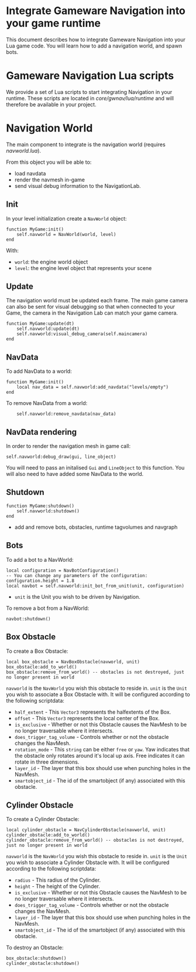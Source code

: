 ﻿# Integrate Gameware Navigation into your game runtime

This document describes how to integrate Gameware Navigation into your Lua game code. You will learn how to add a navigation world, and spawn bots.

# Gameware Navigation Lua scripts

We provide a set of Lua scripts to start integrating Navigation in your runtime.
These scripts are located in *core/gwnav/lua/runtime* and will therefore be available in your project.

# Navigation World

The main component to integrate is the navigation world (requires *navworld.lua*).

From this object you will be able to:

* load navdata
* render the navmesh in-game
* send visual debug information to the NavigationLab.

## Init

In your level initialization create a `NavWorld` object:

~~~{lua}
function MyGame:init()
	self.navworld = NavWorld(world, level)
end
~~~

With:

* `world`: the engine world object
* `level`: the engine level object that represents your scene

## Update

The navigation world must be updated each frame.
The main game camera can also be sent for visual debugging so that when connected to your Game, the camera in the Navigation Lab can match your game camera.

~~~{lua}
function MyGame:update(dt)
	self.navworld:update(dt)
	self.navworld:visual_debug_camera(self.maincamera)
end
~~~

## NavData

To add NavData to a world:

~~~{lua}
function MyGame:init()
	local nav_data = self.navworld:add_navdata("levels/empty")
end
~~~

To remove NavData from a world:

~~~{lua}
	self.navworld:remove_navdata(nav_data)
~~~

## NavData rendering

In order to render the navigation mesh in game call:

~~~{lua}
self.navworld:debug_draw(gui, line_object)
~~~

You will need to pass an initalised `Gui` and `LineObject` to this function.  You will also need to have added some NavData to the world.

## Shutdown

~~~{lua}
function MyGame:shutdown()
	self.navworld:shutdown()
end
~~~

* add and remove bots, obstacles, runtime tagvolumes and navgraph

## Bots

To add a bot to a NavWorld:

~~~{lua}
local configuration = NavBotConfiguration()
-- You can change any parameters of the configuration:
configuration.height = 1.8
local navbot = self.navworld:init_bot_from_unit(unit, configuration)
~~~

* `unit` is the Unit you wish to be driven by Navigation.

To remove a bot from a NavWorld:

~~~{lua}
navbot:shutdown()
~~~

## Box Obstacle

To create a Box Obstacle:

~~~{lua}
local box_obstacle = NavBoxObstacle(navworld, unit)
box_obstacle:add_to_world()
box_obstacle:remove_from_world() -- obstacles is not destroyed, just no longer present in world
~~~

`navworld` is the `NavWorld` you wish this obstacle to reside in.  `unit` is the `Unit` you wish to associate a Box Obstacle with.  It will be configured according to the following scriptdata:

* `half_extent`             - This `Vector3` represents the halfextents of the Box.
* `offset`                  - This `Vector3` represents the local center of the Box.
* `is_exclusive`            - Whether or not this Obstacle causes the NavMesh to be no longer traversable where it intersects.
* `does_trigger_tag_volume` - Controls whether or not the obstacle changes the NavMesh.
* `rotation_mode`           - This `string` can be either `free` or `yaw`.  Yaw indicates that the obstacle only rotates around it's local up axis.  Free indicates it can rotate in three dimensions.
* `layer_id`                - The layer that this box should use when punching holes in the NavMesh.
* `smartobject_id`          - The id of the smartobject (if any) associated with this obstacle.

## Cylinder Obstacle

To create a Cylinder Obstacle:

~~~{lua}
local cylinder_obstacle = NavCylinderObstacle(navworld, unit)
cylinder_obstacle:add_to_world()
cylinder_obstacle:remove_from_world() -- obstacles is not destroyed, just no longer present in world
~~~

`navworld` is the `NavWorld` you wish this obstacle to reside in. `unit` is the `Unit` you wish to associate a Cylinder Obstacle with.  It will be configured according to the following scriptdata:

* `radius`                  - This radius of the Cylinder.
* `height`                  - The height of the Cylinder.
* `is_exclusive`            - Whether or not this Obstacle causes the NavMesh to be no longer traversable where it intersects.
* `does_trigger_tag_volume` - Controls whether or not the obstacle changes the NavMesh.
* `layer_id`                - The layer that this box should use when punching holes in the NavMesh.
* `smartobject_id`          - The id of the smartobject (if any) associated with this obstacle.

To destroy an Obstacle:

~~~{lua}
box_obstacle:shutdown()
cylinder_obstacle:shutdown()
~~~
